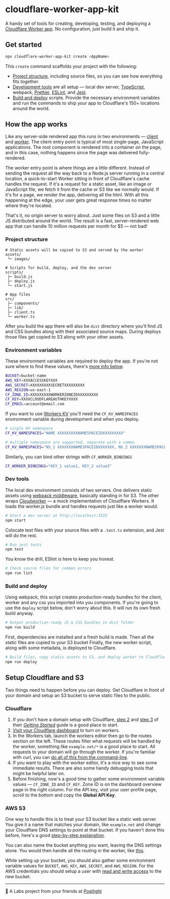 # cloudflare-worker-app-kit

A handy set of tools for creating, developing, testing, and deploying a [Cloudflare Worker app](https://developers.cloudflare.com/workers/about/). No configuration, just build it and ship it.

## Get started

```bash
npx cloudflare-worker-app-kit create <AppName>
```

This `create` command scaffolds your project with the following:

- [Project structure](#project-structure), including source files, so you can see how everything fits together.
- [Development tools](#dev-tools) are all setup — local dev server, [TypeScript](https://www.typescriptlang.org/), webpack, [Prettier](https://prettier.io/), [ESLint](https://eslint.org/), and [Jest](https://jestjs.io/).
- [Build and deploy](#build-and-deploy) scripts. Provide the necessary environment variables and run the commands to ship your app to Cloudflare's 150+ locations around the world.

## How the app works

Like any server-side rendered app this runs in two environments — [client](src/client.ts) and [worker](src/worker.ts). The client entry point is typical of most single-page, JavaScript applications. The root component is rendered into a container on the page, and in this case, nothing happens since the page was delivered fully-rendered.

The worker entry point is where things are a little different.
Instead of sending the request all the way back to a Node.js server running in a central location, a quick-to-start Worker sitting in front of Cloudflare's cache handles the request. If it's a request for a static asset, like an image or JavaScript file, we fetch it from the cache or S3 like we normally would. If it's for a page, we render the app, delivering all the html. With all this happening at the edge, your user gets great response times no matter where they're located.

That's it, no origin server to worry about. Just some files on S3 and a little JS distributed around the world. The result is a fast, server-rendered web app that can handle 10 million requests per month for \$5 — not bad!

### Project structure

```
# Static assets will be copied to S3 and served by the worker
assets/
 └─ images/

# Scripts for build, deploy, and the dev server
scripts/
 ├─ build.js
 ├─ deploy.js
 └─ start.js

# App files
src/
 ├─ components/
 ├─ lib/
 ├─ client.ts
 └─ worker.ts
```

After you build the app there will also be `dist` directory where you'll find JS and CSS bundles along with their associated source maps. During deploys those files get copied to S3 along with your other assets.

### Environment variables

These environment variables are required to deploy the app. If you're not sure where to find these values, there's [more info below](#setup-cloudflare-and-s3).

```bash
BUCKET=bucket-name
AWS_KEY=XXXACCESSKEYXXX
AWS_SECRET=XXXXXXXXXSECRETXXXXXXXXX
AWS_REGION=us-east-1
CF_ZONE_ID=XXXXXXXXXWORKERZONEIDXXXXXXXXX
CF_KEY=XXXXCLOUDFLAREAUTHKEYXXXX
CF_EMAIL=account@email.com
```

If you want to use [Workers KV](https://developers.cloudflare.com/workers/kv/) you'll need the `CF_KV_NAMESPACES` environment variable during development and when you deploy.

```bash
# single KV namespace
CF_KV_NAMESPACES="NAME XXXXXXXXXNAMESPACEIDXXXXXXXXX"

# multiple namespace are supported, separate with a comma
CF_KV_NAMESPACES="NS_1 XXXXXXXNAMESPACEIDXXXXXXX, NS_2 XXXXXXXNAMESPACEIDXXXXXXX"
```

Similarly, you can bind other strings with `CF_WORKER_BINDINGS`

```bash
CF_WORKER_BINDINGS="KEY_1 value1, KEY_2 value2"
```

### Dev tools

The local dev environment consists of two servers. One delivers static assets using [webpack middleware](https://github.com/webpack/webpack-dev-middleware), basically standing in for S3. The other wraps [Cloudworker](https://github.com/dollarshaveclub/cloudworker) — a mock implementation of Cloudflare Workers. It loads the worker.js bundle and handles requests just like a worker would.

```bash
# Start a dev server at http://localhost:3333
npm start
```

Colocate test files with your source files with a `.test.ts` extension, and Jest will do the rest.

```bash
# Run jest tests
npm test
```

You know the drill, ESlint is here to keep you honest.

```bash
# Check source files for common errors
npm run lint
```

### Build and deploy

Using webpack, this script creates production-ready bundles for the client, worker and any css you imported into you components. If you're going to use the `deploy` script below, don't worry about this. It will run its own fresh build anyway.

```bash
# Output production-ready JS & CSS bundles in dist folder
npm run build
```

First, dependencies are installed and a fresh build is made. Then all the static files are copied to your S3 bucket Finally, the new worker script, along with some metadata, is deployed to Cloudflare.

```bash
# Build files, copy static assets to S3, and deploy worker to Cloudflare
npm run deploy
```

## Setup Cloudflare and S3

Two things need to happen before you can deploy. Get Cloudflare in front of your domain and setup an S3 bucket to serve static files to the public.

### Cloudflare

1. If you don't have a domain setup with Cloudflare, [step 2](https://support.cloudflare.com/hc/en-us/articles/201720164-Step-2-Create-a-Cloudflare-account-and-add-a-website) and [step 3](https://support.cloudflare.com/hc/en-us/articles/205195708) of their [_Getting Started_](https://support.cloudflare.com/hc/en-us/categories/200275218-Getting-Started) guide is a good place to start.
2. [Visit your Cloudflare dashboard](https://dash.cloudflare.com/) to turn on workers.
3. In the Workers tab, launch the workers editor then go to the routes section on the left. These routes filter what requests will be handled by the worker, something like `example.net/*` is a good place to start. All requests to your domain will go through the worker. If you're familiar with curl, you can [do all of this from the command-line](https://api.cloudflare.com/#worker-filters-create-filter).
4. If you want to play with the worker editor, it's a nice way to see some immediate results. There are also some handy debugging tools that might be helpful later on.
5. Before finishing, now's a good time to gather some environment variable values — `CF_ZONE_ID` and `CF_KEY`. Zone ID is on the dashboard overview page in the right column. For the API key, visit your user profile page, scroll to the bottom and copy the **Global API Key**.

### AWS S3

One way to handle this is to treat your S3 bucket like a static web server. You give it a name that matches your domain, like `example.net` and change your Cloudflare DNS settings to point at that bucket. If you haven't done this before, here's a good [step-by-step explanation](https://medium.freecodecamp.org/how-to-host-a-website-on-s3-without-getting-lost-in-the-sea-e2b82aa6cd38).

You can also name the bucket anything you want, leaving the DNS settings alone. You would then handle all the routing in the worker, like [this](https://developers.cloudflare.com/workers/recipes/static-site/).

While setting up your bucket, you should also gather some environment variable values for `BUCKET`, `AWS_KEY`, `AWS_SECRET`, and `AWS_REGION`. For the AWS credentials you should setup a user with [read and write access](https://docs.aws.amazon.com/IAM/latest/UserGuide/reference_policies_examples_s3_rw-bucket-console.html) to the new bucket.

---

🔬 A Labs project from your friends at [Postlight](https://postlight.com/labs)
